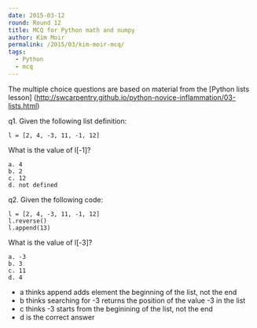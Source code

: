 ```yaml
---
date: 2015-03-12
round: Round 12
title: MCQ for Python math and numpy
author: Kim Moir 
permalink: /2015/03/kim-moir-mcq/
tags:
  - Python
  - mcq
---
```


The multiple choice questions are based on material from the [Python lists lesson] (http://swcarpentry.github.io/python-novice-inflammation/03-lists.html) 

q1. Given the following list definition:


    l = [2, 4, -3, 11, -1, 12]

What is the value of l[-1]?

    a. 4 
    b. 2 
    c. 12 
    d. not defined 



q2. Given the following code:

    l = [2, 4, -3, 11, -1, 12]
    l.reverse()
    l.append(13)

What is the value of l[-3]?

    a. -3 
    b. 3 
    c. 11
    d. 4

* a thinks append adds element the beginning of the list, not the end
* b thinks searching for -3 returns the position of the value -3 in the list
* c thinks -3 starts from the beginining of the list, not the end
* d is the correct answer
